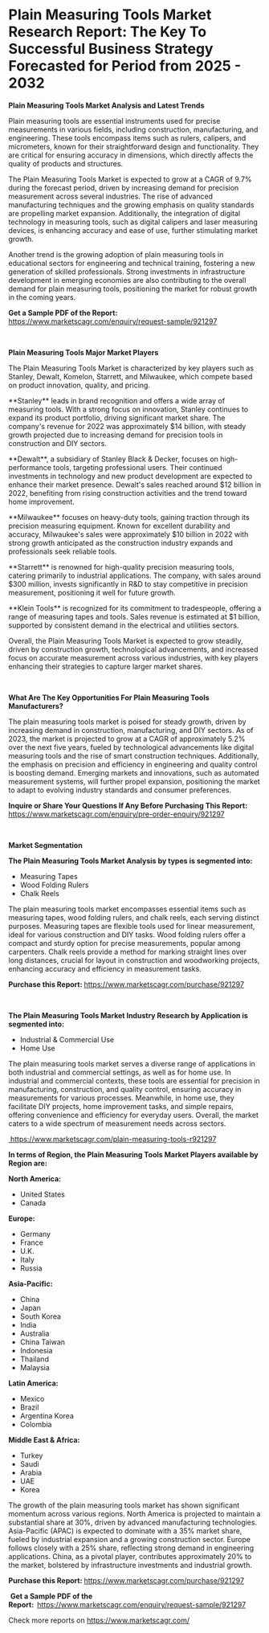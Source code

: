 <p><h1>Plain Measuring Tools Market Research Report: The Key To Successful Business Strategy Forecasted for Period from 2025 - 2032</h1></p><p><strong>Plain Measuring Tools Market Analysis and Latest Trends</strong></p>
<p><p>Plain measuring tools are essential instruments used for precise measurements in various fields, including construction, manufacturing, and engineering. These tools encompass items such as rulers, calipers, and micrometers, known for their straightforward design and functionality. They are critical for ensuring accuracy in dimensions, which directly affects the quality of products and structures.</p><p>The Plain Measuring Tools Market is expected to grow at a CAGR of 9.7% during the forecast period, driven by increasing demand for precision measurement across several industries. The rise of advanced manufacturing techniques and the growing emphasis on quality standards are propelling market expansion. Additionally, the integration of digital technology in measuring tools, such as digital calipers and laser measuring devices, is enhancing accuracy and ease of use, further stimulating market growth.</p><p>Another trend is the growing adoption of plain measuring tools in educational sectors for engineering and technical training, fostering a new generation of skilled professionals. Strong investments in infrastructure development in emerging economies are also contributing to the overall demand for plain measuring tools, positioning the market for robust growth in the coming years.</p></p>
<p><strong>Get a Sample PDF of the Report:&nbsp;</strong> <a href="https://www.marketscagr.com/enquiry/request-sample/921297?utm_campaign=2470&utm_medium=2&utm_source=Github&utm_content=ia&utm_term=07032025&utm_id=plain-measuring-tools">https://www.marketscagr.com/enquiry/request-sample/921297</a></p>
<p>&nbsp;</p>
<p><strong>Plain Measuring Tools Major Market Players</strong></p>
<p><p>The Plain Measuring Tools Market is characterized by key players such as Stanley, Dewalt, Komelon, Starrett, and Milwaukee, which compete based on product innovation, quality, and pricing. </p><p>**Stanley** leads in brand recognition and offers a wide array of measuring tools. With a strong focus on innovation, Stanley continues to expand its product portfolio, driving significant market share. The company's revenue for 2022 was approximately $14 billion, with steady growth projected due to increasing demand for precision tools in construction and DIY sectors.</p><p>**Dewalt**, a subsidiary of Stanley Black & Decker, focuses on high-performance tools, targeting professional users. Their continued investments in technology and new product development are expected to enhance their market presence. Dewalt's sales reached around $12 billion in 2022, benefiting from rising construction activities and the trend toward home improvement.</p><p>**Milwaukee** focuses on heavy-duty tools, gaining traction through its precision measuring equipment. Known for excellent durability and accuracy, Milwaukee's sales were approximately $10 billion in 2022 with strong growth anticipated as the construction industry expands and professionals seek reliable tools.</p><p>**Starrett** is renowned for high-quality precision measuring tools, catering primarily to industrial applications. The company, with sales around $300 million, invests significantly in R&D to stay competitive in precision measurement, positioning it well for future growth.</p><p>**Klein Tools** is recognized for its commitment to tradespeople, offering a range of measuring tapes and tools. Sales revenue is estimated at $1 billion, supported by consistent demand in the electrical and utilities sectors.</p><p>Overall, the Plain Measuring Tools Market is expected to grow steadily, driven by construction growth, technological advancements, and increased focus on accurate measurement across various industries, with key players enhancing their strategies to capture larger market shares.</p></p>
<p>&nbsp;</p>
<p><strong>What Are The Key Opportunities For Plain Measuring Tools Manufacturers?</strong></p>
<p><p>The plain measuring tools market is poised for steady growth, driven by increasing demand in construction, manufacturing, and DIY sectors. As of 2023, the market is projected to grow at a CAGR of approximately 5.2% over the next five years, fueled by technological advancements like digital measuring tools and the rise of smart construction techniques. Additionally, the emphasis on precision and efficiency in engineering and quality control is boosting demand. Emerging markets and innovations, such as automated measurement systems, will further propel expansion, positioning the market to adapt to evolving industry standards and consumer preferences.</p></p>
<p><strong>Inquire or Share Your Questions If Any Before Purchasing This Report:</strong> <a href="https://www.marketscagr.com/enquiry/pre-order-enquiry/921297?utm_campaign=2470&utm_medium=2&utm_source=Github&utm_content=ia&utm_term=07032025&utm_id=plain-measuring-tools">https://www.marketscagr.com/enquiry/pre-order-enquiry/921297</a></p>
<p>&nbsp;</p>
<p><strong>Market Segmentation</strong></p>
<p><strong>The Plain Measuring Tools Market Analysis by types is segmented into:</strong></p>
<p><ul><li>Measuring Tapes</li><li>Wood Folding Rulers</li><li>Chalk Reels</li></ul></p>
<p><p>The plain measuring tools market encompasses essential items such as measuring tapes, wood folding rulers, and chalk reels, each serving distinct purposes. Measuring tapes are flexible tools used for linear measurement, ideal for various construction and DIY tasks. Wood folding rulers offer a compact and sturdy option for precise measurements, popular among carpenters. Chalk reels provide a method for marking straight lines over long distances, crucial for layout in construction and woodworking projects, enhancing accuracy and efficiency in measurement tasks.</p></p>
<p><strong>Purchase this Report:&nbsp;</strong><a href="https://www.marketscagr.com/purchase/921297?utm_campaign=2470&utm_medium=2&utm_source=Github&utm_content=ia&utm_term=07032025&utm_id=plain-measuring-tools">https://www.marketscagr.com/purchase/921297</a></p>
<p>&nbsp;</p>
<p><strong>The Plain Measuring Tools Market Industry Research by Application is segmented into:</strong></p>
<p><ul><li>Industrial & Commercial Use</li><li>Home Use</li></ul></p>
<p><p>The plain measuring tools market serves a diverse range of applications in both industrial and commercial settings, as well as for home use. In industrial and commercial contexts, these tools are essential for precision in manufacturing, construction, and quality control, ensuring accuracy in measurements for various processes. Meanwhile, in home use, they facilitate DIY projects, home improvement tasks, and simple repairs, offering convenience and efficiency for everyday users. Overall, the market caters to a wide spectrum of measurement needs across sectors.</p></p>
<p><a href="https://www.marketscagr.com/plain-measuring-tools-r921297?utm_campaign=2470&utm_medium=2&utm_source=Github&utm_content=ia&utm_term=07032025&utm_id=plain-measuring-tools">&nbsp;https://www.marketscagr.com/plain-measuring-tools-r921297</a></p>
<p><strong>In terms of Region, the Plain Measuring Tools Market Players available by Region are:</strong></p>
<p>
    <p> <strong> North America: </strong>
        <ul>
            <li>United States</li>
            <li>Canada</li>
        </ul>
        </p> 
    <p> <strong> Europe: </strong>
        <ul>
            <li>Germany</li>
            <li>France</li>
            <li>U.K.</li>
            <li>Italy</li>
            <li>Russia</li>
        </ul>
        </p> 
    <p> <strong> Asia-Pacific: </strong>
        <ul>
            <li>China</li>
            <li>Japan</li>
            <li>South Korea</li>
            <li>India</li>
            <li>Australia</li>
            <li>China Taiwan</li>
            <li>Indonesia</li>
            <li>Thailand</li>
            <li>Malaysia</li>
        </ul>
        </p> 
    <p> <strong> Latin America: </strong>
        <ul>
            <li>Mexico</li>
            <li>Brazil</li>
            <li>Argentina Korea</li>
            <li>Colombia</li>
        </ul>
        </p> 
    <p> <strong> Middle East & Africa: </strong>
        <ul>
            <li>Turkey</li>
            <li>Saudi</li>
            <li>Arabia</li>
            <li>UAE</li>
            <li>Korea</li>
        </ul>
    </p>
    </p>
<p><p>The growth of the plain measuring tools market has shown significant momentum across various regions. North America is projected to maintain a substantial share at 30%, driven by advanced manufacturing technologies. Asia-Pacific (APAC) is expected to dominate with a 35% market share, fueled by industrial expansion and a growing construction sector. Europe follows closely with a 25% share, reflecting strong demand in engineering applications. China, as a pivotal player, contributes approximately 20% to the market, bolstered by infrastructure investments and industrial growth.</p></p>
<p><strong>Purchase this Report: </strong><a href="https://www.marketscagr.com/purchase/921297?utm_campaign=2470&utm_medium=2&utm_source=Github&utm_content=ia&utm_term=07032025&utm_id=plain-measuring-tools">https://www.marketscagr.com/purchase/921297</a></p>
<p>&nbsp;<strong>Get a Sample PDF of the Report:&nbsp;&nbsp;</strong><a href="https://www.marketscagr.com/enquiry/request-sample/921297?utm_campaign=2470&utm_medium=2&utm_source=Github&utm_content=ia&utm_term=07032025&utm_id=plain-measuring-tools">https://www.marketscagr.com/enquiry/request-sample/921297</a></p>
<p><strong></strong></p>
<p>Check more reports on <a href="https://www.marketscagr.com/?utm_campaign=2470&utm_medium=2&utm_source=Github&utm_content=ia&utm_term=07032025&utm_id=plain-measuring-tools">https://www.marketscagr.com/</a></p>